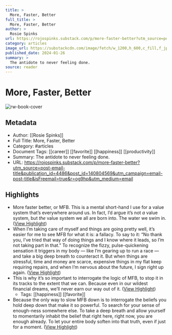 ```yaml
---
title: >
  More, Faster, Better
full_title: >
  More, Faster, Better
author: >
  Rosie Spinks
url: https://rojospinks.substack.com/p/more-faster-better?utm_source=post-email-title&publication_id=4486&post_id=140804569&utm_campaign=email-post-title&isFreemail=true&r=og9hp&utm_medium=email
category: articles
image_url: https://substackcdn.com/image/fetch/w_1200,h_600,c_fill,f_jpg,q_auto:good,fl_progressive:steep,g_auto/https%3A%2F%2Fsubstack-post-media.s3.amazonaws.com%2Fpublic%2Fimages%2F97dea236-b113-44e6-9ddc-77d15d0b9e2e_1500x930.jpeg
published_date: 2024-01-26
summary: >
  The antidote to never feeling done.
source: reader
---
```

# More, Faster, Better

![rw-book-cover](https://substackcdn.com/image/fetch/w_1200,h_600,c_fill,f_jpg,q_auto:good,fl_progressive:steep,g_auto/https%3A%2F%2Fsubstack-post-media.s3.amazonaws.com%2Fpublic%2Fimages%2F97dea236-b113-44e6-9ddc-77d15d0b9e2e_1500x930.jpeg)

## Metadata
- Author: [[Rosie Spinks]]
- Full Title: More, Faster, Better
- Category: #articles
- Document Tags: [[career]] [[favorite]] [[happiness]] [[productivity]] 
- Summary: The antidote to never feeling done.
- URL: https://rojospinks.substack.com/p/more-faster-better?utm_source=post-email-title&publication_id=4486&post_id=140804569&utm_campaign=email-post-title&isFreemail=true&r=og9hp&utm_medium=email

## Highlights
- More faster better, or MFB. This is a mental short-hand I use for a value system that’s everywhere around us. In fact, I’d argue it’s not *a* value system, but *the* value system we all are born into. The water we swim in. ([View Highlight](https://read.readwise.io/read/01hrdg6pxmjwh5hg9yf6x22cm6))
- When I’m taking care of myself and things are going pretty well, it’s easier for me to see MFB for what it is: a fallacy. To say to it: “No thank you, I’ve tried that way of doing things and I know where it leads, so I’m not taking part in that.” To recognize the fizzy, pulse-quickening sensation it triggers in my body — like I’m gearing up to run a race — and take a big deep breath to counteract it. But when things are stressful, time and money are scarce, expensive things in my flat keep requiring repairs, and when I’m nervous about the future, I sign right up again. ([View Highlight](https://read.readwise.io/read/01hrdg8h9wge7q7yrydz0v0376))
- This is why it’s so important to interrogate the logic of MFB, to stop it in its tracks to the extent that we can. Because even in our wildest financial dreams, we’ll never earn our way out of it. ([View Highlight](https://read.readwise.io/read/01hrdgapnw49na1w7mhsncn5bq))
    - Tags: [[happiness]] [[favorite]] 
- Because the only way to slow MFB down is to interrogate the beliefs you hold deep down that make it so powerful. To search for your sense of enough-ness somewhere else. To take a deep breath and allow yourself to momentarily inhabit the belief that right here, right now, you are enough already. To let your entire body soften into that truth, even if just for a moment. ([View Highlight](https://read.readwise.io/read/01hrdgd9kdpy9fjvp5vmmgvktn))


